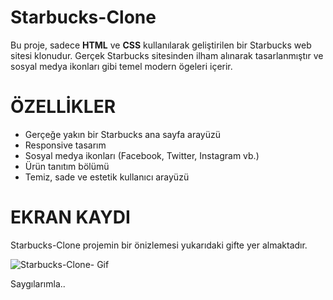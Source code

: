 # Starbucks-Clone

Bu proje, sadece **HTML** ve **CSS** kullanılarak geliştirilen bir Starbucks web sitesi klonudur.
Gerçek Starbucks sitesinden ilham alınarak tasarlanmıştır ve sosyal medya ikonları gibi temel modern ögeleri içerir.

# ÖZELLİKLER

- Gerçeğe yakın bir Starbucks ana sayfa arayüzü
- Responsive  tasarım
- Sosyal medya ikonları (Facebook, Twitter, Instagram vb.)
- Ürün tanıtım bölümü
- Temiz, sade ve estetik kullanıcı arayüzü

# EKRAN KAYDI

Starbucks-Clone projemin bir önizlemesi yukarıdaki gifte yer almaktadır.

![Starbucks-Clone- Gif](https://github.com/user-attachments/assets/df2d144a-1f40-4d15-9607-3e3b8bf0a244)

Saygılarımla..

